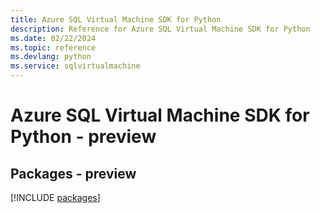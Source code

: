 ```yaml
---
title: Azure SQL Virtual Machine SDK for Python
description: Reference for Azure SQL Virtual Machine SDK for Python
ms.date: 02/22/2024
ms.topic: reference
ms.devlang: python
ms.service: sqlvirtualmachine
---
```

# Azure SQL Virtual Machine SDK for Python - preview
## Packages - preview
[!INCLUDE [packages](sql-virtual-machine-index.md)]